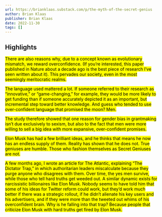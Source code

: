 ```yaml
---
url: https://brianklaas.substack.com/p/the-myth-of-the-secret-genius
author: Brian Klaas
publisher: Brian Klaas
date: 2022-11-30
tags: []
---
```


## Highlights
<mark>There are also reasons why, due to a concept known as evolutionary mismatch, we reward overconfidence. (If you’re interested, this paper published in Nature about a decade ago is the best piece of research I’ve seen written about it). This pervades our society, even in the most seemingly meritocratic realms.</mark>

<mark>The language used mattered a lot. If someone referred to their research as “innovative,” or “game-changing,” for example, they would be more likely to get funding than if someone accurately depicted it as an important, but incremental step toward better knowledge. And guess who tended to use over-confident language that promised the moon? Men.</mark>

<mark>The study therefore showed that one reason for gender bias in grantmaking isn’t due exclusively to sexism, but also to the fact that men were more willing to sell a big idea with more expansive, over-confident promises.</mark>

<mark>Elon Musk has had a few brilliant ideas, and he thinks that means he now has an endless supply of them. Reality has shown that he does not. True geniuses are humble. Those who fashion themselves as Secret Geniuses are not.</mark>

<mark>A few months ago, I wrote an article for The Atlantic, explaining “The Dictator Trap,” in which authoritarian leaders miscalculate because they purge anyone who disagrees with them. Over time, the yes men survive, while those who tell hard truths get weeded out. A similar dynamic exists for narcissistic billionaires like Elon Musk. Nobody seems to have told him that some of his ideas for Twitter reform could work, but they’d work much better if there was a strategic rollout, if he didn’t alienate his key users and his advertisers, and if they were more than the tweeted out whims of his overconfident brain. Why is he falling into that trap? Because people that criticize Elon Musk with hard truths get fired by Elon Musk.</mark>

